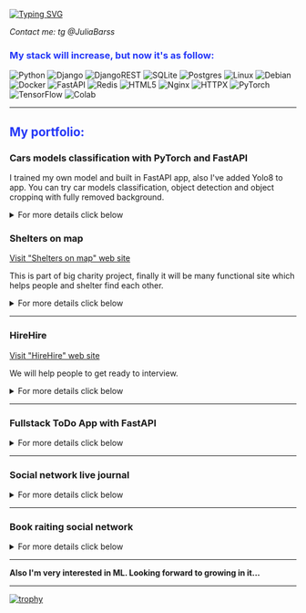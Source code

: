 [![Typing SVG](https://readme-typing-svg.herokuapp.com?color=%2336BCF7&lines=I'm+Julia.+Study+and+like+Python)](https://git.io/typing-svg)

_Contact me: tg @JuliaBarss_

<h3><span style="color: #2336f7"> My stack will increase, but now it's as follow:</span></h3>

![Python](https://img.shields.io/badge/python-3670A0?style=for-the-badge&logo=python&logoColor=ffdd54)
![Django](https://img.shields.io/badge/django-%23092E20.svg?style=for-the-badge&logo=django&logoColor=white)
![DjangoREST](https://img.shields.io/badge/DJANGO-REST-ff1709?style=for-the-badge&logo=django&logoColor=white&color=ff1709&labelColor=gray)
![SQLite](https://img.shields.io/badge/sqlite-%2307405e.svg?style=for-the-badge&logo=sqlite&logoColor=white)
![Postgres](https://img.shields.io/badge/postgres-%23316192.svg?style=for-the-badge&logo=postgresql&logoColor=white)
![Linux](https://img.shields.io/badge/Linux-FCC624?style=for-the-badge&logo=linux&logoColor=black)
![Debian](https://img.shields.io/badge/Debian-D70A53?style=for-the-badge&logo=debian&logoColor=white)
![Docker](https://img.shields.io/badge/docker-%230db7ed.svg?style=for-the-badge&logo=docker&logoColor=white)
![FastAPI](https://img.shields.io/badge/FastAPI-005571?style=for-the-badge&logo=fastapi)
![Redis](https://img.shields.io/badge/redis-%23DD0031.svg?style=for-the-badge&logo=redis&logoColor=white)
![HTML5](https://img.shields.io/badge/html5-%23E34F26.svg?style=for-the-badge&logo=html5&logoColor=white)
![Nginx](https://img.shields.io/badge/nginx-%23009639.svg?style=for-the-badge&logo=nginx&logoColor=white)
![HTTPX](https://img.shields.io/badge/HTTPX-client%20for%20Python-blue)
![PyTorch](https://img.shields.io/badge/PyTorch-EE4C2C?style=for-the-badge&logo=pytorch&logoColor=white)
![TensorFlow](https://img.shields.io/badge/TensorFlow-FF6F00?style=for-the-badge&logo=tensorflow&logoColor=white)
![Colab](https://img.shields.io/badge/google_colaboratory-F9AB00?style=for-the-badge&logo=google-colab&logoColor=white)

***
<h2><span style="color: #2336f7"> My portfolio:</span></h2>

<h3>Cars models classification with PyTorch and FastAPI</h3>
<p>
I trained my own model and built in FastAPI app, also I've added Yolo8 to app.
You can try car models classification, object detection and object croppinq with fully removed background.
  
<details>
<summary>For more details click below</summary>
<a href="https://github.com/JuliaBars/FastAPI_app_for_car_classification_ML">App on GitHub</a>

![classification](https://github.com/JuliaBars/JuliaBars/assets/107411145/d3b6e28b-13d1-464c-b5d2-56cec46aaf8e)

![segment and crop](https://github.com/JuliaBars/JuliaBars/assets/107411145/767247d2-de11-47b4-98bb-ba07443d896b)

![detection](https://github.com/JuliaBars/JuliaBars/assets/107411145/be2d4d31-2e8d-4ba9-a16d-1200344bd7a4)

</details>

</p>


<h3>Shelters on map</h3>
<a href=https://lapkipomoshi.ru/>Visit "Shelters on map" web site</a>
<p>

This is part of big charity project, finally it will be many functional site which helps people and shelter find each other.
<details>
<summary>For more details click below</summary>
<a href="https://github.com/Lapkipomoshi">Shelters on map GitHub</a>

![shelter_on_map](https://user-images.githubusercontent.com/107411145/209466631-15fa5787-5de3-41f4-b042-452ce30ae1b3.jpg)
  
</details>
</p>

---

<h3>HireHire</h3>
<a href=https://test-hire-hire.proninteam.ru/>Visit "HireHire" web site</a>
<p>
 
We will help people to get ready to interview.
<details>
<summary>For more details click below</summary>
<a href="https://github.com/hire-hire">HireHire on GitHub</a>

![2023-05-12_20-49-55](https://github.com/JuliaBars/JuliaBars/assets/107411145/ccf8de56-db01-41b5-8cbf-55e33e780976)
  
</details>
</p>

---

<h3>Fullstack ToDo App with FastAPI</font></h3>
<p>
<details>
<summary>For more details click below</summary>
SignIn and add your ToDos, delete, update, mark as done, search ToDos...

<a href="https://github.com/JuliaBars/fullstack_app_todo_FastApi">Project on git</a>
![2023-06-12_20-53-08](https://github.com/JuliaBars/JuliaBars/assets/107411145/e4b88d59-e237-44b1-babc-85275c907b38)
</details>
</p>

---

<h3>Social network live journal</font></h3>
<p>
<details>
<summary>For more details click below</summary>
You can create your diary, read others', follow authors and enjoy there publications on subscription page.

<a href="http://github.com/JuliaBars/hw05_final">Project on git</a>
![1](https://user-images.githubusercontent.com/107411145/209466410-f99aedc1-e2ee-4f5e-9b17-14973241ed7d.jpg)
</details>
</p>

---

<h3>Book raiting social network</h3>
<p>
<details>
<summary>For more details click below</summary>
This is my first team project, where I was a teamlead.
Here you can add your review to any book, rate it, cooment others' reviews.

<a href="https://github.com/JuliaBars/api_yamdb">Project on git</a>
</details>
</p>


***
**Also I'm very interested in ML. Looking forward to growing in it...**

***
[![trophy](https://github-profile-trophy.vercel.app/?username=JuliaBars)](https://github.com/JuliaBars/github-profile-trophy)
<!---
[![GitHub Streak](http://github-readme-streak-stats.herokuapp.com?user=JuliaBars&theme=dark&mode=weekly)](https://git.io/streak-stats)

[![My GitHub stats](https://github-readme-stats.vercel.app/api?username=JuliaBars)](https://github.com/JuliaBars/github-readme-stats)

<pre><code>PASTE LOGS HERE</code></pre>

JuliaBars/JuliaBars is a ✨ special ✨ repository because its `README.md` (this file) appears on your GitHub profile.
You can click the Preview link to take a look at your changes.
--->
